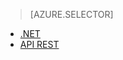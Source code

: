 > [AZURE.SELECTOR]
- [.NET](../articles/media-services/media-services-dotnet-connect-programmatically.md)
- [API REST](../articles/media-services/media-services-rest-connect_programmatically.md)



<!--HONumber=Jun16_HO2-->


